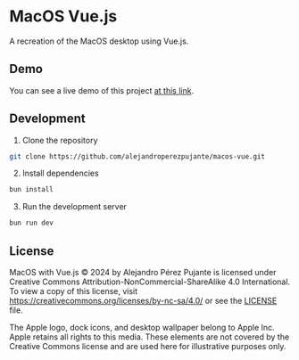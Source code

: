 # MacOS Vue.js

A recreation of the MacOS desktop using Vue.js.

## Demo

You can see a live demo of this project [at this link](https://macos.perezpujantealejandro.dev).

## Development

1. Clone the repository

```bash
git clone https://github.com/alejandroperezpujante/macos-vue.git
```

2. Install dependencies

```bash
bun install
```

3. Run the development server

```bash
bun run dev
```

## License

MacOS with Vue.js © 2024 by Alejandro Pérez Pujante is licensed under Creative Commons Attribution-NonCommercial-ShareAlike 4.0 International. To view a copy of this license, visit https://creativecommons.org/licenses/by-nc-sa/4.0/ or see the [LICENSE](LICENSE.txt) file.

The Apple logo, dock icons, and desktop wallpaper belong to Apple Inc. Apple retains all rights to this media. These elements are not covered by the Creative Commons license and are used here for illustrative purposes only.
